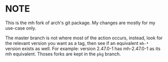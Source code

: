 # NOTE

This is the mh fork of arch's git package. My changes are mostly for my use-case
only.

The master branch is not where most of the action occurs, instead, look for the
relevant version you want as a tag, then see if an equivalent `mh-*` version
exists as well. For example: version 2.47.0-1 has mh-2.47.0-1 as its mh
equivalent. Thoses forks are kept in the `pkg` branch.
